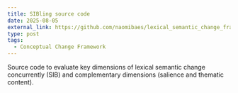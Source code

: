 ```yaml
---
title: SIBling source code
date: 2025-08-05
external_link: https://github.com/naomibaes/lexical_semantic_change_framework
type: post
tags:
  - Conceptual Change Framework
---
```


Source code to evaluate key dimensions of lexical semantic change concurrently (SIB) and complementary dimensions (salience and thematic content).

<!--more-->